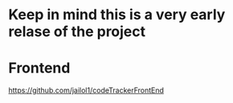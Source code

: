 # Keep in mind this is a very early relase of the project

# Frontend

https://github.com/jailol1/codeTrackerFrontEnd

